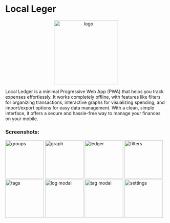 # Local Leger

<p align="center">
 <img src="https://github.com/ruby-ist/Local-Ledger/blob/main/public/logo.webp?raw=true"
      alt="logo" width="200" height="200">
</p>

<p>
  Local Ledger is a minimal Progressive Web App (PWA) that helps you track expenses effortlessly. It works completely offline, with features like filters for organizing transactions, interactive graphs for visualizing spending, and import/export options for easy data management. With a clean, simple interface, it offers a secure and hassle-free way to manage your finances on your mobile.
</p>

### Screenshots:

<img src="https://raw.githubusercontent.com/ruby-ist/Local-Ledger/refs/heads/main/public/screenshots/groups.webp"
     alt="groups" width="120">
<img src="https://raw.githubusercontent.com/ruby-ist/Local-Ledger/refs/heads/main/public/screenshots/graph.webp"
     alt="graph" width="120">
<img src="https://raw.githubusercontent.com/ruby-ist/Local-Ledger/refs/heads/main/public/screenshots/ledger.webp"
     alt="ledger" width="120">
<img src="https://raw.githubusercontent.com/ruby-ist/Local-Ledger/refs/heads/main/public/screenshots/filters.webp"
     alt="filters" width="120">
<img src="https://raw.githubusercontent.com/ruby-ist/Local-Ledger/refs/heads/main/public/screenshots/tags.webp"
     alt="tags" width="120">
<img src="https://raw.githubusercontent.com/ruby-ist/Local-Ledger/refs/heads/main/public/screenshots/log-modal.webp"
     alt="log modal" width="120">
<img src="https://raw.githubusercontent.com/ruby-ist/Local-Ledger/refs/heads/main/public/screenshots/tag-modal.webp"
     alt="tag modal" width="120">
<img src="https://raw.githubusercontent.com/ruby-ist/Local-Ledger/refs/heads/main/public/screenshots/settings.webp"
     alt="settings" width="120">
